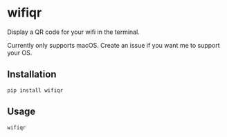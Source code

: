 # wifiqr

Display a QR code for your wifi in the terminal.

Currently only supports macOS. Create an issue if you want me to support your OS.

## Installation

```
pip install wifiqr
```

## Usage

```
wifiqr
```